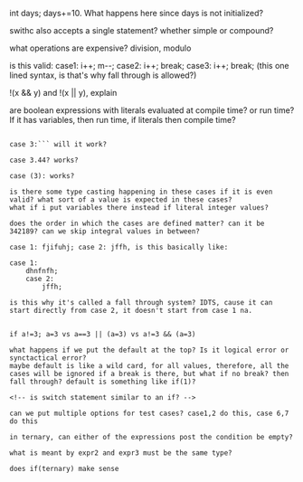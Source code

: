
int days; days+=10. What happens here since days is not initialized?

swithc also accepts a single statement? whether simple or compound?

what operations are expensive? division, modulo


is this valid: case1: i++; m--; case2: i++; break; case3: i++; break; (this one lined syntax, is that's why fall through is allowed?)


!(x && y) and !(x || y), explain


are boolean expressions with literals evaluated at compile time? or run time? If it has variables, then run time, if literals then compile time?

```case 3:

case 3:``` will it work?

case 3.44? works?

case (3): works?

is there some type casting happening in these cases if it is even valid? what sort of a value is expected in these cases?
what if i put variables there instead if literal integer values?

does the order in which the cases are defined matter? can it be 342189? can we skip integral values in between?

case 1: fjifuhj; case 2: jffh, is this basically like:

case 1:
    dhnfnfh;
    case 2:
        jffh;

is this why it's called a fall through system? IDTS, cause it can start directly from case 2, it doesn't start from case 1 na.


if a!=3; a=3 vs a==3 || (a=3) vs a!=3 && (a=3)

what happens if we put the default at the top? Is it logical error or synctactical error?
maybe default is like a wild card, for all values, therefore, all the cases will be ignored if a break is there, but what if no break? then fall through? default is something like if(1)?

<!-- is switch statement similar to an if? -->

can we put multiple options for test cases? case1,2 do this, case 6,7 do this

in ternary, can either of the expressions post the condition be empty?

what is meant by expr2 and expr3 must be the same type?

does if(ternary) make sense

